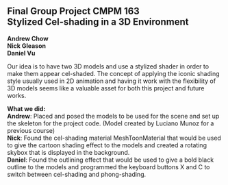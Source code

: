 Final Group Project CMPM 163\
Stylized Cel-shading in a 3D Environment
---
**Andrew Chow**\
**Nick Gleason**\
**Daniel Vu**

Our idea is to have two 3D models and use a stylized shader in order to make them appear cel-shaded. The concept of applying the iconic shading style usually used in 2D animation and having it work with the flexibility of 3D models seems like a valuable asset for both this project and future works.

**What we did:**\
**Andrew**: Placed and posed the models to be used for the scene and set up the skeleton for the project code. (Model created by Luciano Munoz for a previous course)\
**Nick**: Found the cel-shading material MeshToonMaterial that would be used to give the cartoon shading effect to the models and created a rotating skybox that is displayed in the background.\
**Daniel**: Found the outlining effect that would be used to give a bold black outline to the models and programmed the keyboard buttons X and C to switch between cel-shading and phong-shading.

